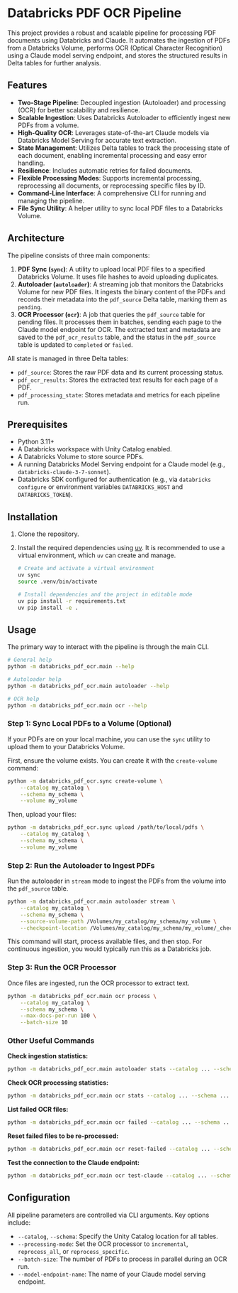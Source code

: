 # Databricks PDF OCR Pipeline

This project provides a robust and scalable pipeline for processing PDF documents using Databricks and Claude. It automates the ingestion of PDFs from a Databricks Volume, performs OCR (Optical Character Recognition) using a Claude model serving endpoint, and stores the structured results in Delta tables for further analysis.

## Features

- **Two-Stage Pipeline**: Decoupled ingestion (Autoloader) and processing (OCR) for better scalability and resilience.
- **Scalable Ingestion**: Uses Databricks Autoloader to efficiently ingest new PDFs from a volume.
- **High-Quality OCR**: Leverages state-of-the-art Claude models via Databricks Model Serving for accurate text extraction.
- **State Management**: Utilizes Delta tables to track the processing state of each document, enabling incremental processing and easy error handling.
- **Resilience**: Includes automatic retries for failed documents.
- **Flexible Processing Modes**: Supports incremental processing, reprocessing all documents, or reprocessing specific files by ID.
- **Command-Line Interface**: A comprehensive CLI for running and managing the pipeline.
- **File Sync Utility**: A helper utility to sync local PDF files to a Databricks Volume.

## Architecture

The pipeline consists of three main components:

1.  **PDF Sync (`sync`)**: A utility to upload local PDF files to a specified Databricks Volume. It uses file hashes to avoid uploading duplicates.
2.  **Autoloader (`autoloader`)**: A streaming job that monitors the Databricks Volume for new PDF files. It ingests the binary content of the PDFs and records their metadata into the `pdf_source` Delta table, marking them as `pending`.
3.  **OCR Processor (`ocr`)**: A job that queries the `pdf_source` table for pending files. It processes them in batches, sending each page to the Claude model endpoint for OCR. The extracted text and metadata are saved to the `pdf_ocr_results` table, and the status in the `pdf_source` table is updated to `completed` or `failed`.

All state is managed in three Delta tables:
-   `pdf_source`: Stores the raw PDF data and its current processing status.
-   `pdf_ocr_results`: Stores the extracted text results for each page of a PDF.
-   `pdf_processing_state`: Stores metadata and metrics for each pipeline run.

## Prerequisites

- Python 3.11+
- A Databricks workspace with Unity Catalog enabled.
- A Databricks Volume to store source PDFs.
- A running Databricks Model Serving endpoint for a Claude model (e.g., `databricks-claude-3-7-sonnet`).
- Databricks SDK configured for authentication (e.g., via `databricks configure` or environment variables `DATABRICKS_HOST` and `DATABRICKS_TOKEN`).

## Installation

1.  Clone the repository.
2.  Install the required dependencies using [uv](https://github.com/astral-sh/uv). It is recommended to use a virtual environment, which `uv` can create and manage.

    ```bash
    # Create and activate a virtual environment
    uv sync
    source .venv/bin/activate

    # Install dependencies and the project in editable mode
    uv pip install -r requirements.txt
    uv pip install -e .
    ```

## Usage

The primary way to interact with the pipeline is through the main CLI.

```bash
# General help
python -m databricks_pdf_ocr.main --help

# Autoloader help
python -m databricks_pdf_ocr.main autoloader --help

# OCR help
python -m databricks_pdf_ocr.main ocr --help
```

### Step 1: Sync Local PDFs to a Volume (Optional)

If your PDFs are on your local machine, you can use the `sync` utility to upload them to your Databricks Volume.

First, ensure the volume exists. You can create it with the `create-volume` command:
```bash
python -m databricks_pdf_ocr.sync create-volume \
    --catalog my_catalog \
    --schema my_schema \
    --volume my_volume
```

Then, upload your files:
```bash
python -m databricks_pdf_ocr.sync upload /path/to/local/pdfs \
    --catalog my_catalog \
    --schema my_schema \
    --volume my_volume
```

### Step 2: Run the Autoloader to Ingest PDFs

Run the autoloader in `stream` mode to ingest the PDFs from the volume into the `pdf_source` table.

```bash
python -m databricks_pdf_ocr.main autoloader stream \
    --catalog my_catalog \
    --schema my_schema \
    --source-volume-path /Volumes/my_catalog/my_schema/my_volume \
    --checkpoint-location /Volumes/my_catalog/my_schema/my_volume/_checkpoints/autoloader
```
This command will start, process available files, and then stop. For continuous ingestion, you would typically run this as a Databricks job.

### Step 3: Run the OCR Processor

Once files are ingested, run the OCR processor to extract text.

```bash
python -m databricks_pdf_ocr.main ocr process \
    --catalog my_catalog \
    --schema my_schema \
    --max-docs-per-run 100 \
    --batch-size 10
```

### Other Useful Commands

**Check ingestion statistics:**
```bash
python -m databricks_pdf_ocr.main autoloader stats --catalog ... --schema ...
```

**Check OCR processing statistics:**
```bash
python -m databricks_pdf_ocr.main ocr stats --catalog ... --schema ...
```

**List failed OCR files:**
```bash
python -m databricks_pdf_ocr.main ocr failed --catalog ... --schema ...
```

**Reset failed files to be re-processed:**
```bash
python -m databricks_pdf_ocr.main ocr reset-failed --catalog ... --schema ...
```

**Test the connection to the Claude endpoint:**
```bash
python -m databricks_pdf_ocr.main ocr test-claude --catalog ... --schema ...
```

## Configuration

All pipeline parameters are controlled via CLI arguments. Key options include:

-   `--catalog`, `--schema`: Specify the Unity Catalog location for all tables.
-   `--processing-mode`: Set the OCR processor to `incremental`, `reprocess_all`, or `reprocess_specific`.
-   `--batch-size`: The number of PDFs to process in parallel during an OCR run.
-   `--model-endpoint-name`: The name of your Claude model serving endpoint.
